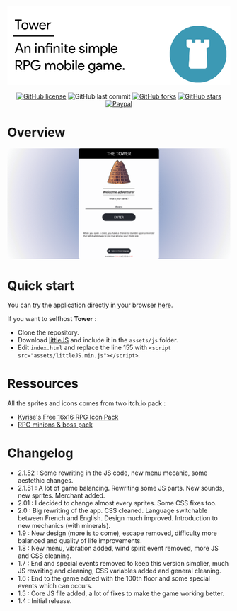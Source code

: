 ![Header](/docs/header.png)

<div align="center">

[![GitHub license](https://img.shields.io/github/license/n-deleforge/tower?style=for-the-badge)](https://github.com/n-deleforge/tower/blob/main/LICENCE)
![GitHub last commit](https://img.shields.io/github/last-commit/n-deleforge/tower?style=for-the-badge)
[![GitHub forks](https://img.shields.io/github/forks/n-deleforge/tower?style=for-the-badge)](https://github.com/n-deleforge/tower/network)
[![GitHub stars](https://img.shields.io/github/stars/n-deleforge/tower?style=for-the-badge)](https://github.com/n-deleforge/tower/stargazers)
[![Paypal](https://img.shields.io/badge/DONATE-PAYPAL.ME-lightgrey?style=for-the-badge)](https://www.paypal.com/paypalme/nicolasdeleforge)

</div>

# Overview

![Overview](/docs/overview.gif)

# Quick start

You can try the application directly in your browser [here](https://nicolas-deleforge.fr//tower/).  

If you want to selfhost **Tower** :
- Clone the repository.
- Download [littleJS](https://github.com/n-deleforge/littleJS) and include it in the `assets/js` folder.
- Edit `index.html` and replace the line 155 with `<script src="assets/littleJS.min.js"></script>`.

# Ressources

All the sprites and icons comes from two itch.io pack :
- [Kyrise's Free 16x16 RPG Icon Pack](https://kyrise.itch.io/kyrises-free-16x16-rpg-icon-pack)
- [RPG minions & boss pack](https://beowulf.itch.io/rpg-boss-monsters-minions-huge-pack)

# Changelog

- 2.1.52 : Some rewriting in the JS code, new menu mecanic, some aestethic changes.
- 2.1.51 : A lot of game balancing. Rewriting some JS parts. New sounds, new sprites. Merchant added.
- 2.01 : I decided to change almost every sprites. Some CSS fixes too.
- 2.0 : Big rewriting of the app. CSS cleaned. Language switchable between French and English. Design much improved. Introduction to new mechanics (with minerals).
- 1.9 : New design (more is to come), escape removed, difficulty more balanced and quality of life improvements.
- 1.8 : New menu, vibration added, wind spirit event removed, more JS and CSS cleaning.
- 1.7 : End and special events removed to keep this version simplier, much JS rewriting and cleaning, CSS variables added and general cleaning.
- 1.6 : End to the game added with the 100th floor and some special events which can occurs.
- 1.5 : Core JS file added, a lot of fixes to make the game working better.
- 1.4 : Initial release.

